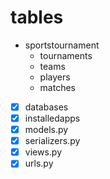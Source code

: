 # tables
- sportstournament
    - tournaments
    - teams
    - players
    - matches

- [X] databases
- [X] installedapps
- [X] models.py
- [X] serializers.py 
- [X] views.py
- [X] urls.py 
